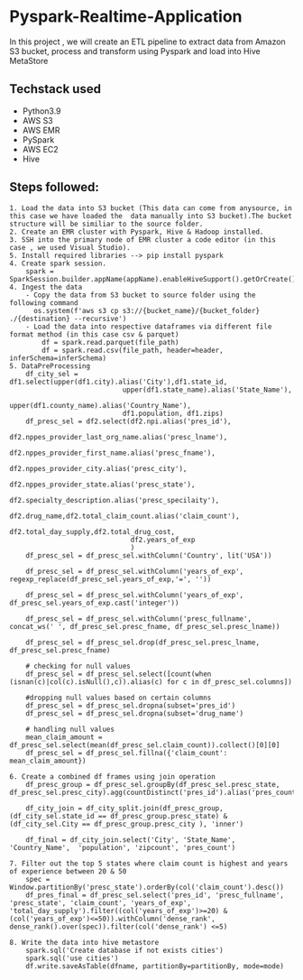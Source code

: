 # Pyspark-Realtime-Application
In this project , we will create an ETL pipeline to extract data from Amazon S3 bucket, process and transform using Pyspark and load into Hive MetaStore

## Techstack used
 - Python3.9
 - AWS S3
 - AWS EMR
 - PySpark
 - AWS EC2
 - Hive

## Steps followed:
    1. Load the data into S3 bucket (This data can come from anysource, in this case we have loaded the  data manually into S3 bucket).The bucket structure will be similiar to the source folder.
    2. Create an EMR cluster with Pyspark, Hive & Hadoop installed.
    3. SSH into the primary node of EMR cluster a code editor (in this case , we used Visual Studio).
    5. Install required libraries --> pip install pyspark
    4. Create spark session.
        spark = SparkSession.builder.appName(appName).enableHiveSupport().getOrCreate()
    4. Ingest the data
        - Copy the data from S3 bucket to source folder using the following command
          os.system(f'aws s3 cp s3://{bucket_name}/{bucket_folder} ./{destination} --recursive')
        - Load the data into respective dataframes via different file format method (in this case csv & parquet)
            df = spark.read.parquet(file_path)
            df = spark.read.csv(file_path, header=header, inferSchema=inferSchema)
    5. DataPreProcessing
        df_city_sel = df1.select(upper(df1.city).alias('City'),df1.state_id, 
                                upper(df1.state_name).alias('State_Name'), 
                                upper(df1.county_name).alias('Country_Name'),
                                df1.population, df1.zips)
        df_presc_sel = df2.select(df2.npi.alias('pres_id'),
                                  df2.nppes_provider_last_org_name.alias('presc_lname'),
                                  df2.nppes_provider_first_name.alias('presc_fname'),
                                  df2.nppes_provider_city.alias('presc_city'),
                                  df2.nppes_provider_state.alias('presc_state'),
                                  df2.specialty_description.alias('presc_specilaity'),
                                  df2.drug_name,df2.total_claim_count.alias('claim_count'),
                                  df2.total_day_supply,df2.total_drug_cost,
                                  df2.years_of_exp
                                  )
        df_presc_sel = df_presc_sel.withColumn('Country', lit('USA'))

        df_presc_sel = df_presc_sel.withColumn('years_of_exp', regexp_replace(df_presc_sel.years_of_exp,'=', ''))

        df_presc_sel = df_presc_sel.withColumn('years_of_exp', df_presc_sel.years_of_exp.cast('integer'))

        df_presc_sel = df_presc_sel.withColumn('presc_fullname', concat_ws(' ', df_presc_sel.presc_fname, df_presc_sel.presc_lname))

        df_presc_sel = df_presc_sel.drop(df_presc_sel.presc_lname, df_presc_sel.presc_fname)

        # checking for null values 
        df_presc_sel = df_presc_sel.select([count(when (isnan(c)|col(c).isNull(),c)).alias(c) for c in df_presc_sel.columns])

        #dropping null values based on certain columns
        df_presc_sel = df_presc_sel.dropna(subset='pres_id')
        df_presc_sel = df_presc_sel.dropna(subset='drug_name')

        # handling null values
        mean_claim_amount = df_presc_sel.select(mean(df_presc_sel.claim_count)).collect()[0][0]
        df_presc_sel = df_presc_sel.fillna({'claim_count': mean_claim_amount})

    6. Create a combined df frames using join operation
        df_presc_group = df_presc_sel.groupBy(df_presc_sel.presc_state, df_presc_sel.presc_city).agg(countDistinct('pres_id').alias('pres_count'),sum('claim_count').alias('claim_sum'))

        df_city_join = df_city_split.join(df_presc_group, (df_city_sel.state_id == df_presc_group.presc_state) & (df_city_sel.City == df_presc_group.presc_city ), 'inner') 

        df_final = df_city_join.select('City', 'State_Name', 'Country_Name',  'population', 'zipcount', 'pres_count')

    7. Filter out the top 5 states where claim count is highest and years of experience between 20 & 50
        spec = Window.partitionBy('presc_state').orderBy(col('claim_count').desc())
        df_pres_final = df_presc_sel.select('pres_id', 'presc_fullname', 'presc_state', 'claim_count', 'years_of_exp', 'total_day_supply').filter((col('years_of_exp')>=20) & (col('years_of_exp')<=50)).withColumn('dense_rank', dense_rank().over(spec)).filter(col('dense_rank') <=5)

    8. Write the data into hive metastore
        spark.sql('Create database if not exists cities')
        spark.sql('use cities')
        df.write.saveAsTable(dfname, partitionBy=partitionBy, mode=mode)
    